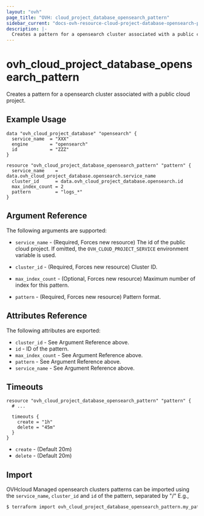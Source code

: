 ```yaml
---
layout: "ovh"
page_title: "OVH: cloud_project_database_opensearch_pattern"
sidebar_current: "docs-ovh-resource-cloud-project-database-opensearch-pattern"
description: |-
  Creates a pattern for a opensearch cluster associated with a public cloud project.
---
```


# ovh_cloud_project_database_opensearch_pattern

Creates a pattern for a opensearch cluster associated with a public cloud project.

## Example Usage

```hcl
data "ovh_cloud_project_database" "opensearch" {
  service_name  = "XXX"
  engine        = "opensearch"
  id            = "ZZZ"
}

resource "ovh_cloud_project_database_opensearch_pattern" "pattern" {
  service_name    = data.ovh_cloud_project_database.opensearch.service_name
  cluster_id      = data.ovh_cloud_project_database.opensearch.id
  max_index_count = 2
  pattern         = "logs_*"
}
```

## Argument Reference

The following arguments are supported:

* `service_name` - (Required, Forces new resource) The id of the public cloud project. If omitted,
  the `OVH_CLOUD_PROJECT_SERVICE` environment variable is used.

* `cluster_id` - (Required, Forces new resource) Cluster ID.

* `max_index_count` - (Optional, Forces new resource) Maximum number of index for this pattern.

* `pattern` - (Required, Forces new resource) Pattern format.

## Attributes Reference

The following attributes are exported:

* `cluster_id` - See Argument Reference above.
* `id` - ID of the pattern.
* `max_index_count` - See Argument Reference above.
* `pattern` - See Argument Reference above.
* `service_name` - See Argument Reference above.

## Timeouts

```hcl
resource "ovh_cloud_project_database_opensearch_pattern" "pattern" {
  # ...

  timeouts {
    create = "1h"
    delete = "45m"
  }
}
```
* `create` - (Default 20m)
* `delete` - (Default 20m)

## Import

OVHcloud Managed opensearch clusters patterns can be imported using the `service_name`, `cluster_id` and `id` of the pattern, separated by "/" E.g.,

```bash
$ terraform import ovh_cloud_project_database_opensearch_pattern.my_pattern service_name/cluster_id/id
```
